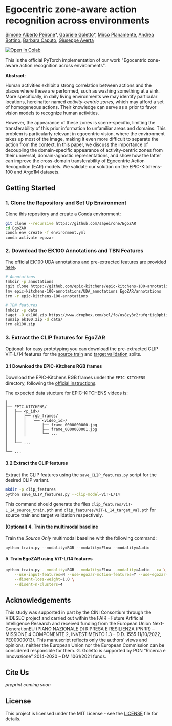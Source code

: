 # Egocentric zone-aware action recognition across environments

[Simone Alberto Peirone](https://scholar.google.com/citations?user=K0efPssAAAAJ)\*, [Gabriele Goletto](https://gabrielegoletto.github.io)\*, [Mirco Planamente](https://scholar.google.com/citations?user=GIJ3h4AAAAAJ), [Andrea Bottino](https://scholar.google.com/citations?user=YWhB9iYAAAAJ), [Barbara Caputo](https://scholar.google.com/citations?user=mHbdIAwAAAAJ&hl=en), [Giuseppe Averta](https://scholar.google.com/citations?user=i4rm0tYAAAAJ)

<a target="_blank" href="https://colab.research.google.com/github/sapeirone/EgoZAR/blob/main/run.ipynb">
  <img src="https://colab.research.google.com/assets/colab-badge.svg" alt="Open In Colab"/>
</a>


This is the official PyTorch implementation of our work "Egocentric zone-aware action recognition across environments".

**Abstract**:

Human activities exhibit a strong correlation between actions and the places where these are performed, such as washing something at a sink. 
More specifically, in daily living environments we may identify particular locations, hereinafter named *activity-centric zones*, which may afford a set of homogeneous actions. 
Their knowledge can serve as a prior to favor vision models to recognize human activities.


However, the appearance of these zones is scene-specific, limiting the transferability of this prior information to unfamiliar areas and domains. This problem is particularly relevant in egocentric vision, where the environment takes up most of the image, making it even more difficult to separate the action from the context.
In this paper, we discuss the importance of decoupling the domain-specific appearance of activity-centric zones from their universal, domain-agnostic representations, and show how the latter can improve the cross-domain transferability of Egocentric Action Recognition (EAR) models. 
We validate our solution on the EPIC-Kitchens-100 and Argo1M datasets.

## Getting Started

### 1. Clone the Repository and Set Up Environment
Clone this repository and create a Conda environment:
```sh
git clone --recursive https://github.com/sapeirone/EgoZAR
cd EgoZAR
conda env create -f environment.yml
conda activate egozar
```

### 2. Download the EK100 Annotations and TBN Features
The official EK100 UDA annotations and pre-extracted features are provided [here](https://github.com/epic-kitchens/C4-UDA-for-Action-Recognition).

```sh
# Annotations
!mkdir -p annotations
!git clone https://github.com/epic-kitchens/epic-kitchens-100-annotations.git
!mv epic-kitchens-100-annotations/UDA_annotations EgoZAR/annotations
!rm -r epic-kitchens-100-annotations

# TBN features
!mkdir -p data
!wget -O ek100.zip https://www.dropbox.com/scl/fo/us8zy3r2rufqriig0pbii/ABeUdV83UNmJ5US-oCxAPno?rlkey=yzbuczl198z067pnotx1zxvuo&e=1&dl=0
!unzip ek100.zip -d data/
!rm ek100.zip
```

### 3. Extract the CLIP features for EgoZAR
Optional: for easy prototyping you can download the pre-extracted CLIP ViT-L/14 features for the [source train]() and [target validation]() splits.

#### 3.1 Download the EPIC-Kitchens RGB frames
Download the EPIC-Kitchens RGB frames under the `EPIC-KITCHENS` directory, following the [official instructions](https://github.com/epic-kitchens/epic-kitchens-download-scripts).

The expected data stucture for EPIC-KITCHENS videos is:
```text
│
├── EPIC-KITCHENS/
│   ├── <p_id>/
│   │   ├── rgb_frames/
│   │   │   └── <video_id>/
│   │   │       ├── frame_0000000000.jpg
│   │   │       ├── frame_0000000001.jpg
│   │   │       └── ...
│   │
│   └── ...
│
└── ...
```

#### 3.2 Extract the CLIP features
Extract the CLIP features using the `save_CLIP_features.py` script for the desired CLIP variant.

```sh
mkdir -p clip_features
python save_CLIP_features.py --clip-model=ViT-L/14
```

This command should generate the files `clip_features/ViT-L_14_source_train.pth` and `clip_features/ViT-L_14_target_val.pth` for source train and target validation respectively.


#### (Optional) 4. Train the multimodal baseline
Train the *Source Only* multimodal baseline with the following command:
```
python train.py --modality=RGB --modality=Flow --modality=Audio
```

#### 5. Train EgoZAR using ViT-L/14 features
```sh
python train.py --modality=RGB --modality=Flow --modality=Audio --ca \
    --use-input-features=N --use-egozar-motion-features=Y --use-egozar-acz-features=Y \
    --disent-loss-weight=1.0 \
    --disent-n-clusters=4
```

## Acknowledgements
This study was supported in part by the CINI Consortium through the VIDESEC project and carried out within the FAIR - Future Artificial Intelligence Research and received funding from the European Union Next-GenerationEU (PIANO NAZIONALE DI RIPRESA E RESILIENZA (PNRR) – MISSIONE 4 COMPONENTE 2, INVESTIMENTO 1.3 – D.D. 1555 11/10/2022, PE00000013). This manuscript reflects only the authors’ views and opinions, neither the European Union nor the European Commission can be considered responsible for them. G. Goletto is supported by PON “Ricerca e Innovazione” 2014-2020 – DM 1061/2021 funds.

## Cite Us
*preprint coming soon*

## License

This project is licensed under the MIT License - see the [LICENSE](LICENSE) file for details.
